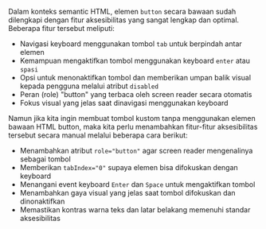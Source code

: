 Dalam konteks semantic HTML, elemen `button` secara bawaan sudah dilengkapi dengan fitur aksesibilitas yang sangat lengkap dan optimal. Beberapa fitur tersebut meliputi:
- Navigasi keyboard menggunakan tombol `tab` untuk berpindah antar elemen
- Kemampuan mengaktifkan tombol menggunakan keyboard `enter` atau `spasi`
- Opsi untuk menonaktifkan tombol dan memberikan umpan balik visual kepada pengguna melalui atribut `disabled`
- Peran (role) "button" yang terbaca oleh screen reader secara otomatis
- Fokus visual yang jelas saat dinavigasi menggunakan keyboard

Namun jika kita ingin membuat tombol kustom tanpa menggunakan elemen bawaan HTML button, maka kita perlu menambahkan fitur-fitur aksesibilitas tersebut secara manual melalui beberapa cara berikut:
- Menambahkan atribut `role="button"` agar screen reader mengenalinya sebagai tombol
- Memberikan `tabIndex="0"` supaya elemen bisa difokuskan dengan keyboard
- Menangani event keyboard `Enter` dan `Space` untuk mengaktifkan tombol
- Menambahkan gaya visual yang jelas saat tombol difokuskan dan dinonaktifkan
- Memastikan kontras warna teks dan latar belakang memenuhi standar aksesibilitas

